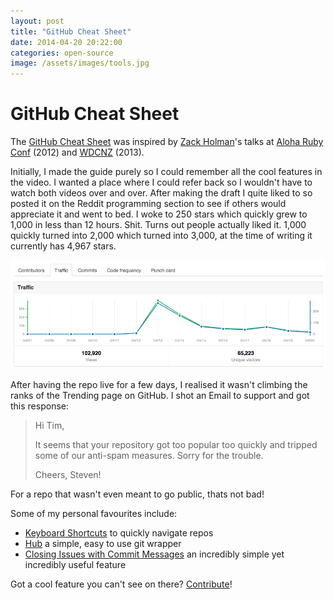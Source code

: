 ```yaml
---
layout: post
title: "GitHub Cheat Sheet"
date: 2014-04-20 20:22:00
categories: open-source
image: /assets/images/tools.jpg
---
```


# GitHub Cheat Sheet

The [GitHub Cheat Sheet](https://github.com/tiimgreen/github-cheat-sheet) was inspired by [Zack Holman](http://zachholman.com/)'s talks at [Aloha Ruby Conf](http://www.confreaks.com/videos/1229-aloharuby2012-git-and-github-secrets) (2012) and [WDCNZ](https://vimeo.com/72955426) (2013).

Initially, I made the guide purely so I could remember all the cool features in the video. I wanted a place where I could refer back so I wouldn't have to watch both videos over and over. After making the draft I quite liked to so posted it on the Reddit programming section to see if others would appreciate it and went to bed. I woke to 250 stars which quickly grew to 1,000 in less than 12 hours. Shit. Turns out people actually liked it. 1,000 quickly turned into 2,000 which turned into 3,000, at the time of writing it currently has 4,967 stars.

![GitHub Cheat Sheet Traffic](/assets/images/ghcs-traffic-screenshot.png)

After having the repo live for a few days, I realised it wasn't climbing the ranks of the Trending page on GitHub. I shot an Email to support and got this response:

> Hi Tim,
>
> It seems that your repository got too popular too quickly and tripped some of our anti-spam measures.  Sorry for the trouble.
>
> Cheers,
> Steven!

For a repo that wasn't even meant to go public, thats not bad!

Some of my personal favourites include:

- [Keyboard Shortcuts](https://github.com/tiimgreen/github-cheat-sheet#keyboard-shortcuts) to quickly navigate repos
- [Hub](https://github.com/tiimgreen/github-cheat-sheet#hub) a simple, easy to use git wrapper
- [Closing Issues with Commit Messages](https://github.com/tiimgreen/github-cheat-sheet#closing-issues-via-commit-messages) an incredibly simple yet incredibly useful feature

Got a cool feature you can't see on there? [Contribute](https://github.com/tiimgreen/github-cheat-sheet/blob/master/CONTRIBUTING.md)!
